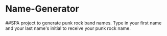 # Name-Generator
##SPA project to generate punk rock band names.
Type in your first name and your last name's initial to receive your punk rock name.
